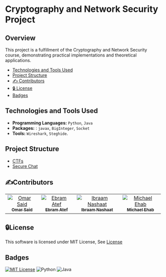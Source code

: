 # Cryptography and Network Security Project
## Overview

This project is a fulfillment of the Cryptography and Network Security course, demonstrating practical implementations and theoretical applications.



- [Technologies and Tools Used](#tech)
- [Project Structure](#project-structure)
- [✍️ Contributors](#contributors)
- [🔒 License](#license)
- [Badges](#badges)
## Technologies and Tools Used   <a name = "tech"></a>

- **Programming Languages:** `Python`, `Java`
- **Packages:** : `javax`, `BigInteger`, `Socket`
- **Tools:** `Wireshark`, `Steghide`.

## Project Structure  <a name = "project-structure"></a>

- [CTFs](CTFs)
- [Secure Chat](SecureChat)
  
## ✍️Contributors <a name = "contributors"></a>
<table>
  <tr>
   <td align="center">
    <a href="https://github.com/Omar-Said-4" target="_black">
    <img src="https://avatars.githubusercontent.com/u/87082462?v=4"  alt="Omar Said"/>
    <br />
    <sub><b>Omar Said</b></sub></a>
    </td>
   <td align="center">
    <a href="https://github.com/ebramatef00" target="_black">
    <img src="https://avatars.githubusercontent.com/u/93336170?v=4" alt="Ebram Atef"/>
    <br />
    <sub><b>Ebram Atef</b></sub></a>
    </td>
<td align="center">
    <a href="https://github.com/Ibraam-Nashaat" target="_black">
    <img src="https://avatars.githubusercontent.com/u/93844847?v=4" alt="Ibraam Nashaat"/>
    <br />
    <sub><b>Ibraam Nashaat</b></sub></a>
    </td>
<td align="center">
    <a href="https://github.com/michaelehab" target="_black">
    <img src="https://avatars.githubusercontent.com/u/29122581?v=4" alt="Michael Ehab"/>
    <br />
    <sub><b>Michael Ehab</b></sub></a>
    </td>
  </tr>
</table>


## 🔒License <a name = "license"></a>
This software is licensed under MIT License, See [License](https://github.com/Omar-Said-4/Security_Project/blob/main/LICENSE)

## Badges <a name = "badges"></a>
[![MIT License](https://img.shields.io/badge/License-MIT-green.svg)](https://choosealicense.com/licenses/mit/)
![Python](https://img.shields.io/badge/python-3670A0?style=for-the-badge&logo=python&logoColor=ffdd54)
![Java](https://img.shields.io/badge/java-%23ED8B00.svg?style=for-the-badge&logo=openjdk&logoColor=white)
